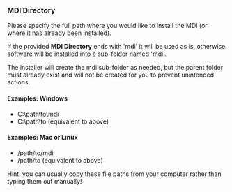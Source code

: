 ### MDI Directory

Please specify the full path where you would like to 
install the MDI (or where it has already been installed).

If the provided **MDI Directory** ends with 'mdi' it will be used as is, otherwise 
software will be installed into a sub-folder named 'mdi'.

The installer will create the mdi sub-folder as needed, but 
the parent folder must already exist and will not be created for you to prevent unintended actions.

#### Examples: Windows
- C:\path\to\mdi  
- C:\path\to (equivalent to above)

#### Examples: Mac or Linux
- /path/to/mdi  
- /path/to (equivalent to above)

Hint: you can usually copy these file paths from your computer rather than typing them out manually!
